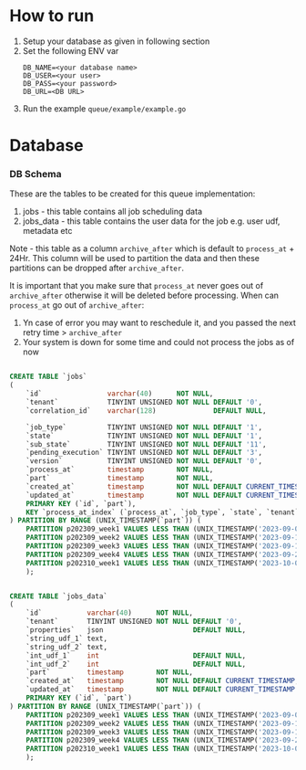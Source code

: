# How to run

1. Setup your database as given in following section
2. Set the following ENV var
   ```
   DB_NAME=<your database name>
   DB_USER=<your user>
   DB_PASS=<your password>
   DB_URL=<DB URL>
   ```
3. Run the example `queue/example/example.go`

# Database

### DB Schema

These are the tables to be created for this queue implementation:

1. jobs - this table contains all job scheduling data
2. jobs_data - this table contains the user data for the job e.g. user udf, metadata etc

Note - this table as a column `archive_after` which is default to `process_at` + 24Hr. This column
will be used to partition the data and then these partitions can be dropped after `archive_after`.

It is important that you make sure that  `process_at` never goes out of `archive_after` otherwise
it will be deleted before processing.
When can `process_at` go out of `archive_after`:

1. Yn case of error you may want to reschedule it, and you passed the next retry time > `archive_after`
2. Your system is down for some time and could not process the jobs as of now

```sql

CREATE TABLE `jobs`
(
    `id`                varchar(40)      NOT NULL,
    `tenant`            TINYINT UNSIGNED NOT NULL DEFAULT '0',
    `correlation_id`    varchar(128)              DEFAULT NULL,

    `job_type`          TINYINT UNSIGNED NOT NULL DEFAULT '1',
    `state`             TINYINT UNSIGNED NOT NULL DEFAULT '1',
    `sub_state`         TINYINT UNSIGNED NOT NULL DEFAULT '11',
    `pending_execution` TINYINT UNSIGNED NOT NULL DEFAULT '3',
    `version`           TINYINT UNSIGNED NOT NULL DEFAULT '0',
    `process_at`        timestamp        NOT NULL,
    `part`              timestamp        NOT NULL,
    `created_at`        timestamp        NOT NULL DEFAULT CURRENT_TIMESTAMP,
    `updated_at`        timestamp        NOT NULL DEFAULT CURRENT_TIMESTAMP ON UPDATE CURRENT_TIMESTAMP,
    PRIMARY KEY (`id`, `part`),
    KEY `process_at_index` (`process_at`, `job_type`, `state`, `tenant`, `pending_execution`)
) PARTITION BY RANGE (UNIX_TIMESTAMP(`part`)) (
    PARTITION p202309_week1 VALUES LESS THAN (UNIX_TIMESTAMP('2023-09-04')), -- Week 1 (Sep 2023)
    PARTITION p202309_week2 VALUES LESS THAN (UNIX_TIMESTAMP('2023-09-11')), -- Week 2 (Sep 2023)
    PARTITION p202309_week3 VALUES LESS THAN (UNIX_TIMESTAMP('2023-09-18')), -- Week 3 (Sep 2023)
    PARTITION p202309_week4 VALUES LESS THAN (UNIX_TIMESTAMP('2023-09-25')), -- Week 4 (Sep 2023)
    PARTITION p202310_week1 VALUES LESS THAN (UNIX_TIMESTAMP('2023-10-02'))
    );


CREATE TABLE `jobs_data`
(
    `id`           varchar(40)      NOT NULL,
    `tenant`       TINYINT UNSIGNED NOT NULL DEFAULT '0',
    `properties`   json                      DEFAULT NULL,
    `string_udf_1` text,
    `string_udf_2` text,
    `int_udf_1`    int                       DEFAULT NULL,
    `int_udf_2`    int                       DEFAULT NULL,
    `part`         timestamp        NOT NULL,
    `created_at`   timestamp        NOT NULL DEFAULT CURRENT_TIMESTAMP,
    `updated_at`   timestamp        NOT NULL DEFAULT CURRENT_TIMESTAMP ON UPDATE CURRENT_TIMESTAMP,
    PRIMARY KEY (`id`, `part`)
) PARTITION BY RANGE (UNIX_TIMESTAMP(`part`)) (
    PARTITION p202309_week1 VALUES LESS THAN (UNIX_TIMESTAMP('2023-09-04')), -- Week 1 (Sep 2023)
    PARTITION p202309_week2 VALUES LESS THAN (UNIX_TIMESTAMP('2023-09-11')), -- Week 2 (Sep 2023)
    PARTITION p202309_week3 VALUES LESS THAN (UNIX_TIMESTAMP('2023-09-18')), -- Week 3 (Sep 2023)
    PARTITION p202309_week4 VALUES LESS THAN (UNIX_TIMESTAMP('2023-09-25')), -- Week 4 (Sep 2023)
    PARTITION p202310_week1 VALUES LESS THAN (UNIX_TIMESTAMP('2023-10-02'))
    );
```